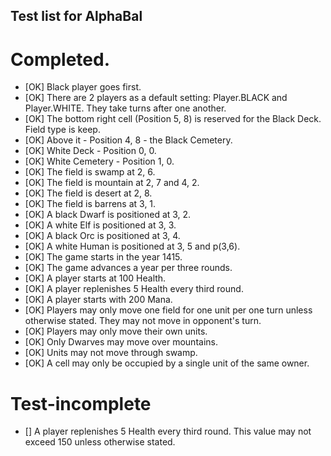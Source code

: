 ## Test list for AlphaBal
# Completed.
- [OK] Black player goes first.
- [OK] There are 2 players as a default setting: Player.BLACK and Player.WHITE. They take turns after one another.
- [OK] The bottom right cell (Position 5, 8) is reserved for the Black Deck. Field type is keep.
- [OK] Above it - Position 4, 8 - the Black Cemetery.
- [OK] White Deck - Position 0, 0.
- [OK] White Cemetery - Position 1, 0.
- [OK] The field is swamp at 2, 6.
- [OK] The field is mountain at 2, 7 and 4, 2.
- [OK] The field is desert at 2, 8.
- [OK] The field is barrens at 3, 1.
- [OK] A black Dwarf is positioned at 3, 2.
- [OK] A white Elf is positioned at 3, 3.
- [OK] A black Orc is positioned at 3, 4.
- [OK] A white Human is positioned at 3, 5 and p(3,6).
- [OK] The game starts in the year 1415.
- [OK] The game advances a year per three rounds.
- [OK] A player starts at 100 Health.
- [OK] A player replenishes 5 Health every third round. 
- [OK] A player starts with 200 Mana.
- [OK] Players may only move one field for one unit per one turn unless otherwise stated. They may not move in opponent's turn.
- [OK] Players may only move their own units.
- [OK] Only Dwarves may move over mountains.
- [OK] Units may not move through swamp.
- [OK] A cell may only be occupied by a single unit of the same owner.

# Test-incomplete
- [] A player replenishes 5 Health every third round. This value may not exceed 150 unless otherwise stated.